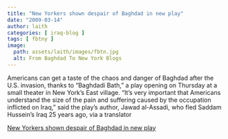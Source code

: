 ```yaml
---
title: "New Yorkers shown despair of Baghdad in new play"
date: "2009-03-14"
author: laith
categories: [ iraq-blog ]
tags: [ fbtny ]
image:
  path: assets/laith/images/fbtn.jpg
  alt: From Baghdad To New York Blogs
---
```


Americans can get a taste of the chaos and danger of Baghdad after the U.S. invasion, thanks to “Baghdadi Bath,” a play opening on Thursday at a small theater in New York’s East village. “It’s very important that Americans understand the size of the pain and suffering caused by the occupation inflicted on Iraq,” said the play’s author, Jawad al-Assadi, who fled Saddam Hussein’s Iraq 25 years ago, via a translator  

  
[New Yorkers shown despair of Baghdad in new play](https://www.reuters.com/article/entertainmentNews/idUSTRE52B77C20090312?feedType=RSS&feedName=entertainmentNews)
